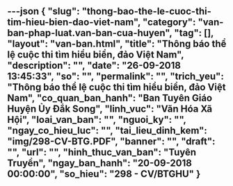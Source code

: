 ---json
{
    "slug": "thong-bao-the-le-cuoc-thi-tim-hieu-bien-dao-viet-nam",
    "category": "van-ban-phap-luat.van-ban-cua-huyen",
    "tag": [],
    "layout": "van-ban.html",
    "title": "Thông báo thể lệ cuộc thi tìm hiểu biển, đảo Việt Nam",
    "description": "",
    "date": "26-09-2018 13:45:33",
    "so": "",
    "permalink": "",
    "trich_yeu": "Thông báo thể lệ cuộc thi tìm hiểu biển, đảo Việt Nam",
    "co_quan_ban_hanh": "Ban Tuyên Giáo Huyện Ủy Đắk Song",
    "linh_vuc": "Văn Hóa Xã Hội",
    "loai_van_ban": "",
    "nguoi_ky": "",
    "ngay_co_hieu_luc": "",
    "tai_lieu_dinh_kem": "img/298-CV-BTG.PDF",
    "banner": "",
    "draft": "",
    "url": "",
    "hinh_thuc_van_ban": "Tuyên Truyền",
    "ngay_ban_hanh": "20-09-2018 00:00:00",
    "so_hieu": "298 - CV/BTGHU"
}
---
